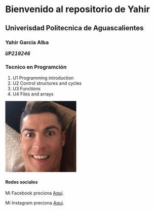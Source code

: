 # Bienvenido al repositorio de Yahir

## Univerisdad Politecnica de Aguascalientes 

### Yahir Garcia Alba <pre><em>UP210246</em>

### Tecnico en Programción 

<ol>
  <li>U1 Programming introduction</li>
  <li>U2 Control structures and cycles</li>
  <li>U3 Functions</li>
  <li>U4 Files and arrays</li>
</ol>


![Descripción de la imagen](/imagenes/images.jpeg)

#### Redes sociales 

Mi Facebook preciona [Aquí](https://www.instagram.com/yahir_alba_/). </p>
Mi Instagram preciona [Aquí](https://www.facebook.com/yahir.garciaalba/).

